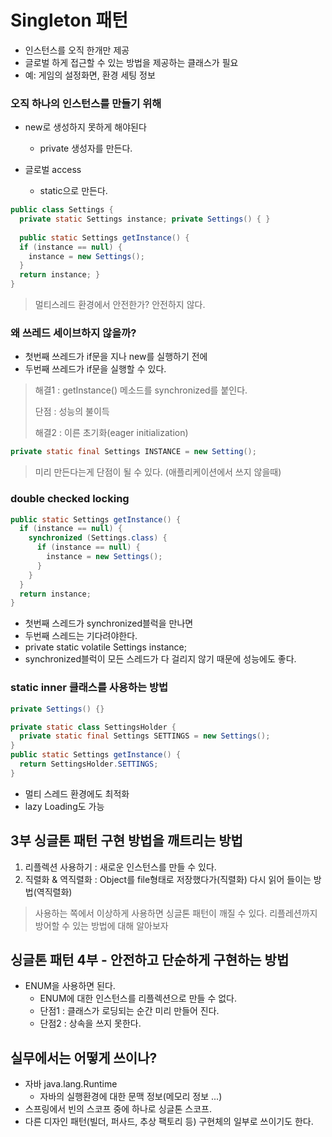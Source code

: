 # Singleton 패턴

+ 인스턴스를 오직 한개만 제공
+ 글로벌 하게 접근할 수 있는 방법을 제공하는 클래스가 필요
+ 예: 게임의 설정화면, 환경 세팅 정보

### 오직 하나의 인스턴스를 만들기 위해
+ new로 생성하지 못하게 해야된다
  - private 생성자를 만든다.

+ 글로벌 access
  - static으로 만든다.

```java
public class Settings {
  private static Settings instance; private Settings() { }
  
  public static Settings getInstance() { 
  if (instance == null) {
    instance = new Settings(); 
  }
  return instance; }
}
```

> 멀티스레드 환경에서 안전한가? 안전하지 않다.

### 왜 쓰레드 세이브하지 않을까?
+ 첫번째 쓰레드가 if문을 지나 new를 실행하기 전에
+ 두번째 쓰레드가 if문을 실행할 수 있다.

> 해결1 : getInstance() 메소드를 synchronized를 붙인다.
> 
> 단점 : 성능의 불이득
> 
> 해결2 : 이른 초기화(eager initialization)
> 
```java
private static final Settings INSTANCE = new Setting(); 
```
> 미리 만든다는게 단점이 될 수 있다. (애플리케이션에서 쓰지 않을때)

### double checked locking
```java
public static Settings getInstance() { 
  if (instance == null) {
    synchronized (Settings.class) { 
      if (instance == null) {
        instance = new Settings(); 
      }
    }
  }
  return instance; 
}
```
+ 첫번째 스레드가 synchronized블럭을 만나면
+ 두번째 스레드는 기다려야한다.
+ private static volatile Settings instance;
+ synchronized블럭이 모든 스레드가 다 걸리지 않기 때문에 성능에도 좋다.

### static inner 클래스를 사용하는 방법
```java
private Settings() {}

private static class SettingsHolder {
  private static final Settings SETTINGS = new Settings();
}
public static Settings getInstance() { 
  return SettingsHolder.SETTINGS;
}
```
+ 멀티 스레드 환경에도 최적화
+ lazy Loading도 가능

## 3부 싱글톤 패턴 구현 방법을 깨트리는 방법
1. 리플렉션 사용하기 : 새로운 인스턴스를 만들 수 있다.
2. 직렬화 & 역직렬화 : Object를 file형태로 저장했다가(직렬화) 다시 읽어 들이는 방법(역직렬화)

> 사용하는 쪽에서 이상하게 사용하면 싱글톤 패턴이 깨질 수 있다.
> 리플레션까지 방어할 수 있는 방법에 대해 알아보자

## 싱글톤 패턴 4부 - 안전하고 단순하게 구현하는 방법
+ ENUM을 사용하면 된다.
  - ENUM에 대한 인스턴스를 리플렉션으로 만들 수 없다.
  - 단점1 : 클래스가 로딩되는 순간 미리 만들어 진다.
  - 단점2 : 상속을 쓰지 못한다.

## 실무에서는 어떻게 쓰이나?
+ 자바 java.lang.Runtime
  - 자바의 실행환경에 대한 문맥 정보(메모리 정보 ...) 
+ 스프링에서 빈의 스코프 중에 하나로 싱글톤 스코프. 
+ 다른 디자인 패턴(빌더, 퍼사드, 추상 팩토리 등) 구현체의 일부로 쓰이기도 한다.
